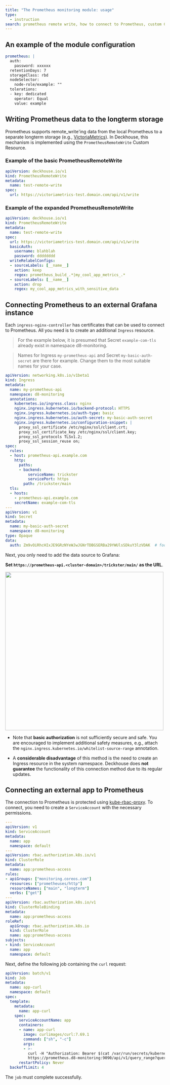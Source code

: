 ```yaml
---
title: "The Prometheus monitoring module: usage"
type:
  - instruction
search: prometheus remote write, how to connect to Prometheus, custom Grafana, prometheus remote write
---
```


## An example of the module configuration

```yaml
prometheus: |
  auth:
    password: xxxxxx
  retentionDays: 7
  storageClass: rbd
  nodeSelector:
    node-role/example: ""
  tolerations:
  - key: dedicated
    operator: Equal
    value: example
```

## Writing Prometheus data to the longterm storage

Prometheus supports remote_write'ing data from the local Prometheus to a separate longterm storage (e.g., [VictoriaMetrics](https://github.com/VictoriaMetrics/VictoriaMetrics)). In Deckhouse, this mechanism is implemented using the `PrometheusRemoteWrite` Custom Resource.

### Example of the basic PrometheusRemoteWrite
```yaml
apiVersion: deckhouse.io/v1
kind: PrometheusRemoteWrite
metadata:
  name: test-remote-write
spec:
  url: https://victoriametrics-test.domain.com/api/v1/write
```

### Example of the expanded PrometheusRemoteWrite
```yaml
apiVersion: deckhouse.io/v1
kind: PrometheusRemoteWrite
metadata:
  name: test-remote-write
spec:
  url: https://victoriametrics-test.domain.com/api/v1/write
  basicAuth:
    username: blahblah
    password: dddddddd
  writeRelabelConfigs:
  - sourceLabels: [__name__]
    action: keep
    regex: prometheus_build_.*|my_cool_app_metrics_.*
  - sourceLabels: [__name__]
    action: drop
    regex: my_cool_app_metrics_with_sensitive_data
```


## Connecting Prometheus to an external Grafana instance

Each `ingress-nginx-controller` has certificates that can be used to connect to Prometheus. All you need is to create an additional `Ingress` resource.

> For the example below, it is presumed that Secret `example-com-tls` already exist in namespace d8-monitoring.

> Names for Ingress `my-prometheus-api` and Secret `my-basic-auth-secret` are there for example. Change them to the most suitable names for your case.

```yaml
apiVersion: networking.k8s.io/v1beta1
kind: Ingress
metadata:
  name: my-prometheus-api
  namespace: d8-monitoring
  annotations:
    kubernetes.io/ingress.class: nginx
    nginx.ingress.kubernetes.io/backend-protocol: HTTPS
    nginx.ingress.kubernetes.io/auth-type: basic
    nginx.ingress.kubernetes.io/auth-secret: my-basic-auth-secret
    nginx.ingress.kubernetes.io/configuration-snippet: |
      proxy_ssl_certificate /etc/nginx/ssl/client.crt;
      proxy_ssl_certificate_key /etc/nginx/ssl/client.key;
      proxy_ssl_protocols TLSv1.2;
      proxy_ssl_session_reuse on;
spec:
  rules:
  - host: prometheus-api.example.com
    http:
      paths:
      - backend:
          serviceName: trickster
          servicePort: https
        path: /trickster/main
  tls:
  - hosts:
    - prometheus-api.example.com
    secretName: example-com-tls
---
apiVersion: v1
kind: Secret
metadata:
  name: my-basic-auth-secret
  namespace: d8-monitoring
type: Opaque
data:
  auth: Zm9vOiRhcHIxJE9GRzNYeWJwJGNrTDBGSERBa29YWUlsSDkuY3lzVDAK  # foo:bar
```
Next, you only need to add the data source to Grafana:

**Set `https://prometheus-api.<cluster-domain>/trickster/main/` as the URL**.

<img src="../../images/300-prometheus/prometheus_connect_settings.png" height="500">

* Note that **basic authorization** is not sufficiently secure and safe. You are encouraged to implement additional safety measures, e.g., attach the `nginx.ingress.kubernetes.io/whitelist-source-range` annotation.

* A **considerable disadvantage** of this method is the need to create an Ingress resource in the system namespace.
Deckhouse does **not guarantee** the functionality of this connection method due to its regular updates.

## Connecting an external app to Prometheus

The connection to Prometheus is protected using [kube-rbac-proxy](https://github.com/brancz/kube-rbac-proxy). To connect, you need to create a `ServiceAccount` with the necessary permissions.

```yaml
---
apiVersion: v1
kind: ServiceAccount
metadata:
  name: app
  namespace: default
---
apiVersion: rbac.authorization.k8s.io/v1
kind: ClusterRole
metadata:
  name: app:prometheus-access
rules:
- apiGroups: ["monitoring.coreos.com"]
  resources: ["prometheuses/http"]
  resourceNames: ["main", "longterm"]
  verbs: ["get"]
---
apiVersion: rbac.authorization.k8s.io/v1
kind: ClusterRoleBinding
metadata:
  name: app:prometheus-access
roleRef:
  apiGroup: rbac.authorization.k8s.io
  kind: ClusterRole
  name: app:prometheus-access
subjects:
- kind: ServiceAccount
  name: app
  namespace: default
```
Next, define the following job containing the `curl` request:
```yaml
apiVersion: batch/v1
kind: Job
metadata:
  name: app-curl
  namespace: default
spec:
  template:
    metadata:
      name: app-curl
    spec:
      serviceAccountName: app
      containers:
      - name: app-curl
        image: curlimages/curl:7.69.1
        command: ["sh", "-c"]
        args:
        - >-
          curl -H "Authorization: Bearer $(cat /var/run/secrets/kubernetes.io/serviceaccount/token)" -k -f
          https://prometheus.d8-monitoring:9090/api/v1/query_range?query=up\&start=1584001500\&end=1584023100\&step=30
      restartPolicy: Never
  backoffLimit: 4
```
The `job` must complete successfully.
